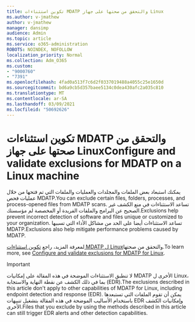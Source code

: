 ```yaml
---
title: تكوين استثناءات MDATP والتحقق من صحتها على جهاز Linux
ms.author: v-jmathew
author: v-jmathew
manager: dansimp
audience: Admin
ms.topic: article
ms.service: o365-administration
ROBOTS: NOINDEX, NOFOLLOW
localization_priority: Normal
ms.collection: Adm_O365
ms.custom:
- "9000760"
- "7391"
ms.openlocfilehash: 4fad0a513f7c6d2f0337019488a4055c25e1650d
ms.sourcegitcommit: bd6a9cb5d357baee5134c0dea430afc2a035c810
ms.translationtype: MT
ms.contentlocale: ar-SA
ms.lasthandoff: 03/09/2021
ms.locfileid: "50692626"
---
```

# <a name="configure-and-validate-exclusions-for-mdatp-on-a-linux-machine"></a><span data-ttu-id="bf327-102">تكوين استثناءات MDATP والتحقق من صحتها على جهاز Linux</span><span class="sxs-lookup"><span data-stu-id="bf327-102">Configure and validate exclusions for MDATP on a Linux machine</span></span>

<span data-ttu-id="bf327-103">يمكنك استبعاد بعض الملفات والمجلدات والعمليات والملفات التي تم فتحها من خلال عمليات فحص MDATP.</span><span class="sxs-lookup"><span data-stu-id="bf327-103">You can exclude certain files, folders, processes, and process-opened files from MDATP scans.</span></span> <span data-ttu-id="bf327-104">تساعد الاستثناءات في منع الكشف غير الصحيح عن البرامج والملفات الفريدة أو المخصصة لم مؤسستك.</span><span class="sxs-lookup"><span data-stu-id="bf327-104">Exclusions help prevent incorrect detection of software and files unique or customized to your organization.</span></span> <span data-ttu-id="bf327-105">تساعد الاستثناءات أيضا على الحد من مشاكل الأداء التي تسببها MDATP.</span><span class="sxs-lookup"><span data-stu-id="bf327-105">Exclusions also help mitigate performance problems caused by MDATP.</span></span>

<span data-ttu-id="bf327-106">لمعرفة المزيد، راجع [تكوين استثناءات MDATP ل Linux](https://go.microsoft.com/fwlink/?linkid=2144517)والتحقق من صحتها.</span><span class="sxs-lookup"><span data-stu-id="bf327-106">To learn more, see [Configure and validate exclusions for MDATP for Linux](https://go.microsoft.com/fwlink/?linkid=2144517).</span></span>

> [!IMPORTANT]
> <span data-ttu-id="bf327-107">لا تنطبق الاستثناءات الموضحة في هذه المقالة على إمكانيات MDATP الأخرى ل Linux، بما في ذلك الكشف عن نقطة النهاية والاستجابة (EDR).</span><span class="sxs-lookup"><span data-stu-id="bf327-107">The exclusions described in this article don't apply to other capabilities of MDATP for Linux, including endpoint detection and response (EDR).</span></span> <span data-ttu-id="bf327-108">يمكن أن تقوم الملفات التي تستبعدها باستخدام الأساليب الموضحة في هذه المقالة بتشغيل تنبيهات EDR وإمكانيات الكشف الأخرى.</span><span class="sxs-lookup"><span data-stu-id="bf327-108">Files that you exclude by using the methods described in this article can still trigger EDR alerts and other detection capabilities.</span></span>
